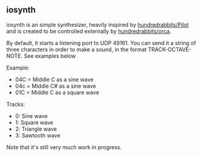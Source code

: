 ## iosynth

iosynth is an simple synthesizer, heavily inspired by
[hundredrabbits/Pilot](https://github.com/hundredrabbits/Pilot) and is created
to be controlled externally by [hundredrabbits/orca](https://git.sr.ht/~rabbits/orca).

By default, it starts a listening port to UDP 49161. You can send it a string of three characters in
order to make a sound, in the format TRACK-OCTAVE-NOTE. See examples below

Example:
* 04C = Middle C as a sine wave
* 04c = Middle C# as a sine wave
* 01C = Middle C as a square wave

Tracks:
* 0: Sine wave
* 1: Square wave
* 2: Triangle wave
* 3: Sawtooth wave

Note that it's still very much work in progress.
